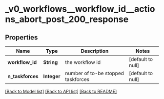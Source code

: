 # _v0_workflows__workflow_id__actions_abort_post_200_response
## Properties

| Name | Type | Description | Notes |
|------------ | ------------- | ------------- | -------------|
| **workflow\_id** | **String** | the workflow id | [default to null] |
| **n\_taskforces** | **Integer** | number of to-be stopped taskforces | [default to null] |

[[Back to Model list]](../README.md#documentation-for-models) [[Back to API list]](../README.md#documentation-for-api-endpoints) [[Back to README]](../README.md)


